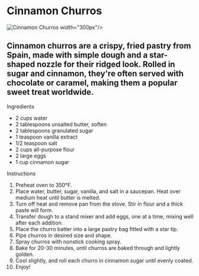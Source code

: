 # Cinnamon Churros
![Cinnamon Churros](file:///Users/chloeyoung/Desktop/churro.jpg)
    width="300px"/>
## Cinnamon churros are a crispy, fried pastry from Spain, made with simple dough and a star-shaped nozzle for their ridged look. Rolled in sugar and cinnamon, they're often served with chocolate or caramel, making them a popular sweet treat worldwide.

Ingredients
- 2 cups water
- 2 tablespoons unsalted butter, soften
- 2 tablespoons granulated sugar
- 1 teaspoon vanilla extract
- 1/2 teaspoon salt
- 2 cups all-purpose flour
- 2 large eggs
- 1 cup cinnamon sugar

Instructions
1. Preheat oven to 350°F.
2. Place water, butter, sugar, vanilla, and salt in a saucepan. Heat over medium heat until butter is melted.
3. Turn off heat and remove pan from the stove. Stir in flour and a thick paste will form.
4. Transfer dough to a stand mixer and add eggs, one at a time, mixing well after each addition.
5. Place the churro batter into a large pastry bag fitted with a star tip.
6. Pipe churros in desired size and shape.
7. Spray churros with nonstick cooking spray.
8. Bake for 20-30 minutes, until churros are baked through and lightly golden.
9. Cool slightly, and roll each churro in cinnamon sugar until evenly coated.
10. Enjoy!